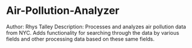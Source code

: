 # Air-Pollution-Analyzer
Author: Rhys Talley
Description: Processes and analyzes air pollution data from NYC. Adds functionality for searching through the data by various fields and other processing data based on these same fields.
